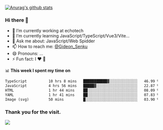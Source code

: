 [![Anurag's github stats](https://github-readme-stats.vercel.app/api?username=gideonsenku)](https://github.com/anuraghazra/github-readme-stats)
### Hi there 👋
- 🔭 I’m currently working at echotech
- 🌱 I’m currently learning JavaScript/TypeScript/Vue3/Vite...
- 💬 Ask me about: JavaScript/Web Spidder 
- 📫 How to reach me: [@Gideon_Senku](https://t.me/Gideon_Senku)
- 😄 Pronouns: ...
- ⚡ Fun fact: I ❤️ 🎵

📊 **This week I spent my time on**
<!--START_SECTION:waka-->

```txt
TypeScript          10 hrs 8 mins   ███████████▓░░░░░░░░░░░░░   46.99 %
JavaScript          4 hrs 56 mins   █████▓░░░░░░░░░░░░░░░░░░░   22.87 %
HTML                1 hr 44 mins    ██░░░░░░░░░░░░░░░░░░░░░░░   08.09 %
YAML                1 hr 41 mins    ██░░░░░░░░░░░░░░░░░░░░░░░   07.83 %
Image (svg)         50 mins         █░░░░░░░░░░░░░░░░░░░░░░░░   03.90 %
```

<!--END_SECTION:waka-->


### Thank you for the visit.
![](http://profile-counter.glitch.me/gideonsenku/count.svg)
<!--
**GideonSenku/GideonSenku** is a ✨ _special_ ✨ repository because its `README.md` (this file) appears on your GitHub profile.

Here are some ideas to get you started:

- 🔭 I’m currently working on ...
- 🌱 I’m currently learning ...
- 👯 I’m looking to collaborate on ...
- 🤔 I’m looking for help with ...
- 💬 Ask me about ...
- 📫 How to reach me: ...
- 😄 Pronouns: ...
- ⚡ Fun fact: ...
-->
